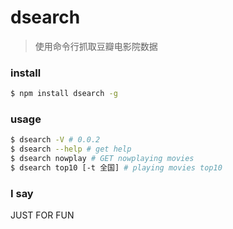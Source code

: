 # dsearch
  > 使用命令行抓取豆瓣电影院数据

### install
  ```bash
  $ npm install dsearch -g
  ```

### usage
  ```bash
  $ dsearch -V # 0.0.2
  $ dsearch --help # get help
  $ dsearch nowplay # GET nowplaying movies
  $ dsearch top10 [-t 全国] # playing movies top10
  ```

### I say
  
  JUST FOR FUN